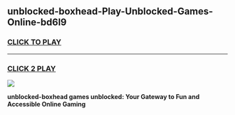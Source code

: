 
## unblocked-boxhead-Play-Unblocked-Games-Online-bd6l9
<h3>
<a href="https://premium76.site?title=unblocked-boxhead&ref=25A">CLICK TO PLAY</a></h3>
<hr>

<h3>
<a href="https://premium76.site?title=unblocked-boxhead&ref=25A">CLICK 2 PLAY</a>
  
</h3>

<a href="https://premium76.site?title=unblocked-boxhead&ref=25A"><img src="https://clearcache.store/games.png"></a>


**unblocked-boxhead games unblocked: Your Gateway to Fun and Accessible Online Gaming**
